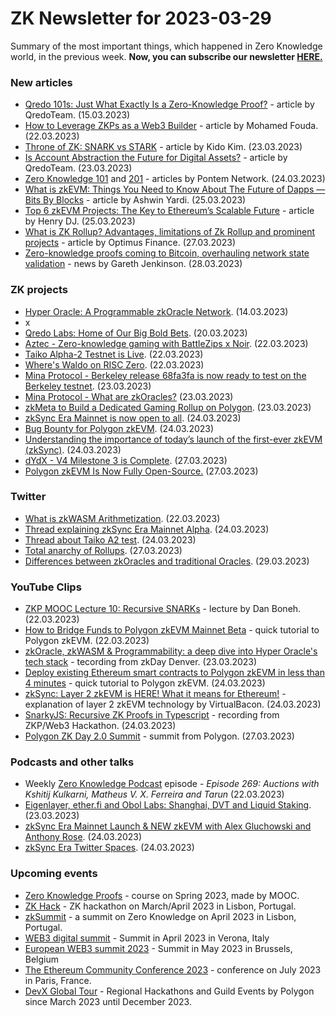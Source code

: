 # ZK Newsletter for 2023-03-29
Summary of the most important things, which happened in Zero Knowledge world, in the previous week. **Now, you can subscribe our newsletter [HERE.](https://zknewsletter.com/)**

### New articles 
* [Qredo 101s: Just What Exactly Is a Zero-Knowledge Proof?](https://www.qredo.com/blog/qredo-101s-just-what-exactly-is-a-zero-knowledge-proof) - article by QredoTeam. (15.03.2023)
* [How to Leverage ZKPs as a Web3 Builder](https://medium.com/alliancedao/how-to-leverage-zkps-as-a-web3-builder-ae504783973d) - article by Mohamed Fouda. (22.03.2023)
* [Throne of ZK: SNARK vs STARK](https://medium.com/@kido.kim/throne-of-zk-snark-vs-stark-e449984d5c36) - article by Kido Kim. (23.03.2023)
* [Is Account Abstraction the Future for Digital Assets?](https://www.qredo.com/blog/is-account-abstraction-the-future-for-digital-assets) - article by QredoTeam. (23.03.2023)
* [Zero Knowledge 101](https://blog.pontem.network/zero-knowledge-101-fc7476e984c3) and [201](https://blog.pontem.network/zero-knowledge-201-16864126768d) - articles by Pontem Network. (24.03.2023)
* [What is zkEVM: Things You Need to Know About The Future of Dapps — Bits By Blocks](https://medium.com/@ashwin.yar/what-is-zkevm-things-you-need-to-know-about-the-future-of-dapps-bits-by-blocks-378d272fa48) - article by Ashwin Yardi. (25.03.2023)
* [Top 6 zkEVM Projects: The Key to Ethereum’s Scalable Future](https://medium.com/@henrydj9060/top-6-zkevm-projects-the-key-to-ethereums-scalable-future-baa7317f2cec) - article by Henry DJ. (25.03.2023)
* [What is ZK Rollup? Advantages, limitations of Zk Rollup and prominent projects](https://medium.com/leclevietnam/what-is-zk-rollup-advantages-limitations-of-zk-rollup-and-prominent-projects-5883872cbc71) - article by Optimus Finance. (27.03.2023)
* [Zero-knowledge proofs coming to Bitcoin, overhauling network state validation](https://cointelegraph.com/news/zero-knowledge-proofs-coming-to-bitcoin-overhauling-network-state-validation) - news by Gareth Jenkinson. (28.03.2023)

### ZK projects
* [Hyper Oracle: A Programmable zkOracle Network](https://mirror.xyz/hyperoracleblog.eth/qbefsToFgFxBZBocwlkX-HXbpeUzZiv2UB5CmxcaFTM). (14.03.2023)
* x
* [Qredo Labs: Home of Our Big Bold Bets](https://www.qredo.com/blog/qredo-labs-home-of-our-big-bold-bets). (20.03.2023)
* [Aztec - Zero-knowledge gaming with BattleZips x Noir](https://medium.com/aztec-protocol/zero-knowledge-gaming-with-battlezips-x-noir-50b046c158b3). (22.03.2023)
* [Taiko Alpha-2 Testnet is Live](https://mirror.xyz/labs.taiko.eth/A6G6TNN-CXDAhl42k_bNHg_20fyGcT0xH-LBBSOPNzU). (22.03.2023)
* [Where's Waldo on RISC Zero](https://www.risczero.com/blog/waldo). (22.03.2023)
* [Mina Protocol - Berkeley release 68fa3fa is now ready to test on the Berkeley testnet](https://github.com/MinaProtocol/mina/discussions/12905). (23.03.2023)
* [Mina Protocol - What are zkOracles?](https://minaprotocol.com/blog/what-are-zkoracles) (23.03.2023)
* [zkMeta to Build a Dedicated Gaming Rollup on Polygon](https://polygon.technology/blog/zkmeta-to-build-a-dedicated-gaming-rollup-on-polygon). (23.03.2023)
* [zkSync Era Mainnet is now open to all](https://blog.matter-labs.io/gm-zkevm-171b12a26b36). (24.03.2023)
* [Bug Bounty for Polygon zkEVM](https://polygon.technology/blog/bug-bounty-for-polygon-zkevm). (24.03.2023)
* [Understanding the importance of today’s launch of the first-ever zkEVM (zkSync)](https://medium.com/@javrela/understanding-the-importance-of-todays-launch-of-the-first-ever-zkevm-85a021087d70). (24.03.2023)
* [dYdX - V4 Milestone 3 is Complete](https://dydx.exchange/blog/v4-milestone-3-is-complete). (27.03.2023)
* [Polygon zkEVM Is Now Fully Open-Source.](https://polygon.technology/blog/polygon-zkevm-is-now-fully-open-source) (27.03.2023)

### Twitter
* [What is zkWASM Arithmetization](https://twitter.com/Suci_Community/status/1638336435148427264). (22.03.2023)
* [Thread explaining zkSync Era Mainnet Alpha](https://twitter.com/zksync/status/1639251197898129408/). (24.03.2023)
* [Thread about Taiko A2 test](https://twitter.com/MikkoIkola/status/1639343731882209280). (24.03.2023)
* [Total anarchy of Rollups](https://twitter.com/taikoxyz/status/1640408281826091008). (27.03.2023)
* [Differences between zkOracles and traditional Oracles](https://twitter.com/HyperOracle/status/1640231473625333760). (29.03.2023)

### YouTube Clips
* [ZKP MOOC Lecture 10: Recursive SNARKs](https://www.youtube.com/watch?v=0LW-qeVe6QI) - lecture by Dan Boneh. (22.03.2023)
* [How to Bridge Funds to Polygon zkEVM Mainnet Beta](https://www.youtube.com/watch?v=olbSeX8SKI4) - quick tutorial to Polygon zkEVM. (22.03.2023)
* [zkOracle, zkWASM & Programmability: a deep dive into Hyper Oracle's tech stack](https://www.youtube.com/watch?v=kHT6uOX3jto) - tecording from zkDay Denver. (23.03.2023)
* [Deploy existing Ethereum smart contracts to Polygon zkEVM in less than 4 minutes](https://www.youtube.com/watch?v=5ufjMI_9gNs) - quick tutorial to Polygon zkEVM. (24.03.2023)
* [zkSync: Layer 2 zkEVM is HERE! What it means for Ethereum!](https://www.youtube.com/watch?v=0ke2MTBcZTs) - explanation of layer 2 zkEVM technology by VirtualBacon. (24.03.2023)
* [SnarkyJS: Recursive ZK Proofs in Typescript](https://www.youtube.com/watch?v=KVJWBk0wNSE) - recording from ZKP/Web3 Hackathon. (24.03.2023)
* [Polygon ZK Day 2.0 Summit](https://www.youtube.com/watch?v=el8AS32SMj4) - summit from Polygon. (27.03.2023)

### Podcasts and other talks
* Weekly [Zero Knowledge Podcast](https://zeroknowledge.fm/269-2/) episode - *Episode 269: Auctions with Kshitij Kulkarni, Matheus V. X. Ferreira and Tarun* (22.03.2023) 
* [Eigenlayer, ether.fi and Obol Labs: Shanghai, DVT and Liquid Staking](https://twitter.com/ether_fi/status/1638970344240185344). (23.03.2023)
* [zkSync Era Mainnet Launch & NEW zkEVM with Alex Gluchowski and Anthony Rose](https://www.youtube.com/watch?v=oF5aXocuDuc). (24.03.2023)
* [zkSync Era Twitter Spaces](https://twitter.com/zksync/status/1639276971220688896). (24.03.2023)

### Upcoming events
* [Zero Knowledge Proofs](https://zk-learning.org/) - course on Spring 2023, made by MOOC.
* [ZK Hack](https://zkhack.dev/?utm_source=substack&utm_medium=email) - ZK hackathon on March/April 2023 in Lisbon, Portugal.
* [zkSummit](https://www.zksummit.com/) - a summit on Zero Knowledge on April 2023 in Lisbon, Portugal.
* [WEB3 digital summit](https://web3digitalsummit.com/) - Summit in April 2023 in Verona, Italy
* [European WEB3 summit 2023](https://www.web3eurosummit.eu/) - Summit in May 2023 in Brussels, Belgium
* [The Ethereum Community Conference 2023](https://www.ethcc.io/) - conference on July 2023 in Paris, France.
* [DevX Global Tour](https://polygon.technology/blog/polygon-labs-announces-devx-global-tour) - Regional Hackathons and Guild Events by Polygon since March 2023 until December 2023.
